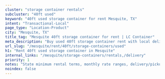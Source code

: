 ```yaml
---
cluster: "storage container rentals"
subcluster: "40ft used"
keyword: "40ft used storage container for rent Mesquite, TX"
intent: "Transactional-Local"
page_type: "Location-Product"
city: "Mesquite, TX"
title_tag: "Mesquite 40ft storage container for rent | LC Container"
meta_description: "Buy used 40ft storage container rent with local delivery in Mesquite, TX. LC Container — local Since 2003. Request a fast quote today."
url_slug: "/mesquite/rent/40ft/storage-containers/used"
h1: "Rent 40ft used storage container in Mesquite"
internal_links: "/mesquite/storage-containers/rentals,/delivery"
priority: 1
notes: "State minimum rental terms, monthly rate ranges, delivery/pickup fees, service area."
noindex: false
---
```


<!-- TODO: Add unique city/inventory copy, images, and internal links here. -->
